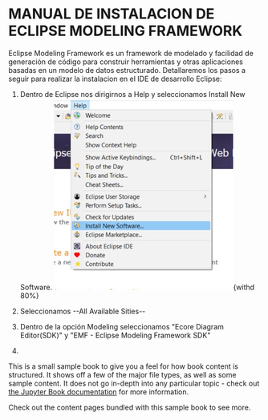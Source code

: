 # MANUAL DE INSTALACION DE ECLIPSE MODELING FRAMEWORK

Eclipse Modeling Framework es un framework de modelado y facilidad de generación de código para construir herramientas y otras aplicaciones basadas en un modelo de datos estructurado. Detallaremos los pasos a seguir para realizar la instalacion en el IDE de desarrollo Eclipse:

1. Dentro de Eclipse nos dirigirnos a Help y seleccionamos Install New Software.
![Imagen 1](1.jpg){withd 80%}

2. Seleccionamos --All Available Sities--

3. Dentro de la opción Modeling seleccionamos "Ecore Diagram Editor(SDK)" y "EMF - Eclipse Modeling Framework SDK"

4. 

This is a small sample book to give you a feel for how book content is
structured.
It shows off a few of the major file types, as well as some sample content.
It does not go in-depth into any particular topic - check out [the Jupyter Book documentation](https://jupyterbook.org) for more information.

Check out the content pages bundled with this sample book to see more.

```{tableofcontents}
```
